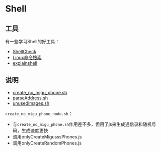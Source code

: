 # Shell
## 工具
有一些学习Shell的好工具：
* [ShellCheck](https://www.shellcheck.net/)
* [Linux命令搜索](https://jaywcjlove.github.io/linux-command/)
* [explainshell](https://explainshell.com/)

## 说明
* [create_no_migu_phone.sh](http://www.jianshu.com/p/f67504ea109d)
* [parseAddress.sh](http://www.jianshu.com/p/d97006697c22)
* [unusedimages.sh](http://www.jianshu.com/p/98d6344316e0)

`create_no_migu_phone_node.sh`：

* 与`create_no_migu_phone.sh`作用差不多，但用了js来生成通信录和随机号码，生成速度更快
* 调用onlyCreateMigusssPhones.js
* 调用onlyCreateRandomPhones.js


